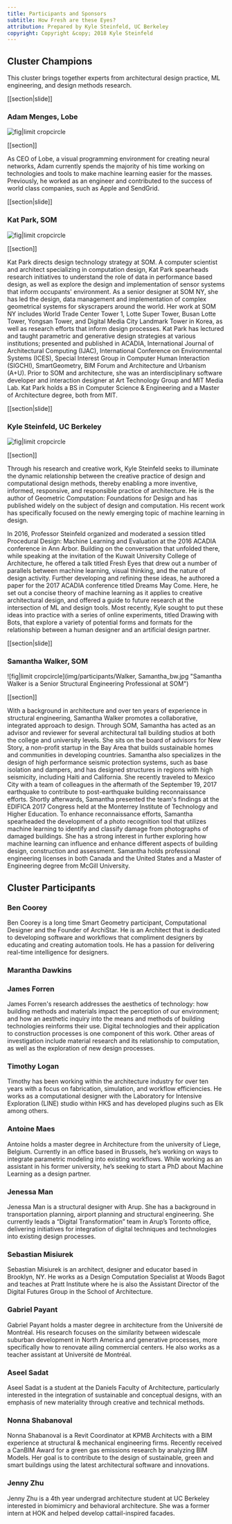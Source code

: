 ```yaml
---
title: Participants and Sponsors
subtitle: How Fresh are these Eyes?
attribution: Prepared by Kyle Steinfeld, UC Berkeley
copyright: Copyright &copy; 2018 Kyle Steinfeld
---
```


## Cluster Champions

This cluster brings together experts from architectural design practice, ML engineering, and design methods research.

[[section|slide]]

### Adam Menges, Lobe

![fig|limit cropcircle](img/participants/IMG_1029.jpg "Adam Menges is the CEO of Lobe")

[[section]]

As CEO of Lobe, a visual programming environment for creating neural networks, Adam currently spends the majority of his time working on technologies and tools to make machine learning easier for the masses. Previously, he worked as an engineer and contributed to the success of world class companies, such as Apple and SendGrid.

[[section|slide]]

### Kat Park, SOM

![fig|limit cropcircle](img/participants/katpark-bw.jpg "Kat Park is the Firmwide Emerging Technology Leader at SOM")

[[section]]

Kat Park directs design technology strategy at SOM. A computer scientist and architect specializing in computation design, Kat Park spearheads research initiatives to understand the role of data in performance based design, as well as explore the design and implementation of sensor systems that inform occupants' environment. As a senior designer at SOM NY, she has led the design, data management and implementation of complex geometrical systems for skyscrapers around the world. Her work at SOM NY includes World Trade Center Tower 1, Lotte Super Tower, Busan Lotte Tower, Yongsan Tower, and Digital Media City Landmark Tower in Korea, as well as research efforts that inform design processes. Kat Park has lectured and taught parametric and generative design strategies at various institutions; presented and published in ACADIA, International Journal of Architectural Computing (IJAC), International Conference on Environmental Systems (ICES), Special Interest Group in Computer Human Interaction (SIGCHI), SmartGeometry, BIM Forum and Architecture and Urbanism (A+U). Prior to SOM and architecture, she was an interdisciplinary software developer and interaction designer at Art Technology Group and MIT Media Lab. Kat Park holds a BS in Computer Science & Engineering and a Master of Architecture degree, both from MIT.

[[section|slide]]

### Kyle Steinfeld, UC Berkeley

![fig|limit cropcircle](img/participants/Steinfeld.jpg "Kyle Steinfeld is an Assistant Professor of Architecture at the University of California, Berkeley")

[[section]]

Through his research and creative work, Kyle Steinfeld seeks to illuminate the dynamic relationship between the creative practice of design and computational design methods, thereby enabling a more inventive, informed, responsive, and responsible practice of architecture. He is the author of Geometric Computation: Foundations for Design and has published widely on the subject of design and computation. His recent work has specifically focused on the newly emerging topic of machine learning in design. 

In 2016, Professor Steinfeld organized and moderated a session titled Procedural Design: Machine Learning and Evaluation at the 2016 ACADIA conference in Ann Arbor. Building on the conversation that unfolded there, while speaking at the invitation of the Kuwait University College of Architecture, he offered a talk titled Fresh Eyes that drew out a number of parallels between machine learning, visual thinking, and the nature of design activity. Further developing and refining these ideas, he authored a paper for the 2017 ACADIA conference titled Dreams May Come. Here, he set out a concise theory of machine learning as it applies to creative architectural design, and offered a guide to future research at the intersection of ML and design tools. Most recently, Kyle sought to put these ideas into practice with a series of online experiments, titled Drawing with Bots, that explore a variety of potential forms and formats for the relationship between a human designer and an artificial design partner.

[[section|slide]]

### Samantha Walker, SOM

![fig|limit cropcircle](img/participants/Walker, Samantha_bw.jpg "Samantha Walker is a Senior Structural Engineering Professional at SOM")

[[section]]

With a background in architecture and over ten years of experience in structural engineering, Samantha Walker promotes a collaborative, integrated approach to design. Through SOM, Samantha has acted as an advisor and reviewer for several architectural tall building studios at both the college and university levels. She sits on the board of advisors for New Story, a non-profit startup in the Bay Area that builds sustainable homes and communities in developing countries. Samantha also specializes in the design of high performance seismic protection systems, such as base isolation and dampers, and has designed structures in regions with high seismicity, including Haiti and California. She recently traveled to Mexico City with a team of colleagues in the aftermath of the September 19, 2017 earthquake to contribute to post-earthquake building reconnaissance efforts. Shortly afterwards, Samantha presented the team's findings at the EDIFICA 2017 Congress held at the Monterrey Institute of Technology and Higher Education. To enhance reconnaissance efforts, Samantha spearheaded the development of a photo recognition tool that utilizes machine learning to identify and classify damage from photographs of damaged buildings. She has a strong interest in further exploring how machine learning can influence and enhance different aspects of building design, construction and assessment. Samantha holds professional engineering licenses in both Canada and the United States and a Master of Engineering degree from McGill University.

## Cluster Participants

### Ben Coorey

Ben Coorey is a long time Smart Geometry participant, Computational Designer and the Founder of ArchiStar. He is an Architect that is dedicated to developing software and workflows that compliment designers by educating and creating automation tools. He has a passion for delivering real-time intelligence for designers.

### Marantha Dawkins

### James Forren

James Forren's research addresses the aesthetics of technology: how building methods and materials impact the perception of our environment; and how an aesthetic inquiry into the means and methods of building technologies reinforms their use. Digital technologies and their application to construction processes is one component of this work. Other areas of investigation include material research and its relationship to computation, as well as the exploration of new design processes.

### Timothy Logan

Timothy has been working within the architecture industry for over ten years with a focus on fabrication, simulation, and workflow efficiencies. He works as a computational designer with the Laboratory for Intensive Exploration (LINE) studio within HKS and has developed plugins such as Elk among others.

### Antoine Maes

Antoine holds a master degree in Architecture from the university of Liege, Belgium. Currently in an office based in Brussels, he’s working on ways to integrate parametric modeling into existing workflows. While working as an assistant in his former university, he’s seeking to start a PhD about Machine Learning as a design partner.

### Jenessa Man

Jenessa Man is a structural designer with Arup. She has a background in transportation planning, airport planning and structural engineering. She currently leads a “Digital Transformation” team in Arup’s Toronto office, delivering initiatives for integration of digital techniques and technologies into existing design processes.

### Sebastian Misiurek

Sebastian Misiurek is an architect, designer and educator based in Brooklyn, NY. He works as a Design Computation Specialist at Woods Bagot and teaches at Pratt Institute where he is also the Assistant Director of the Digital Futures Group in the School of Architecture.

### Gabriel Payant

Gabriel Payant holds a master degree in architecture from the Université de Montréal. His research focuses on the similarity between widescale suburban development in North America and generative processes, more specifically how to renovate ailing commercial centers. He also works as a teacher assistant at Université de Montréal.

### Aseel Sadat

Aseel Sadat is a student at the Daniels Faculty of Architecture, particularly interested in the integration of sustainable and conceptual designs, with an emphasis of new materiality through creative and technical methods.

### Nonna Shabanoval

Nonna Shabanoval is a Revit Coordinator at KPMB Architects with a BIM experience at structural & mechanical engineering firms. Recently received a CanBIM Award for a green gas emissions research by analyzing BIM Models. Her goal is to contribute to the design of sustainable, green and smart buildings using the latest architectural software and innovations.

### Jenny Zhu

Jenny Zhu is a 4th year undergrad architecture student at UC Berkeley interested in biomimicry and behavioral architecture. She was a former intern at HOK and helped develop cattail-inspired facades.
